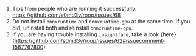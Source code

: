 1. Tips from people who are running it successfully: https://github.com/s0md3v/roop/issues/68
2. Do not install `onnxruntime` and `onnxruntime-gpu` at the same time. If you did, uninstall both and reinstall `onnxruntime-gpu`.
3. If you are having trouble installing `insightface`, take a look {here}(https://github.com/s0md3v/roop/issues/62#issuecomment-1567767800).